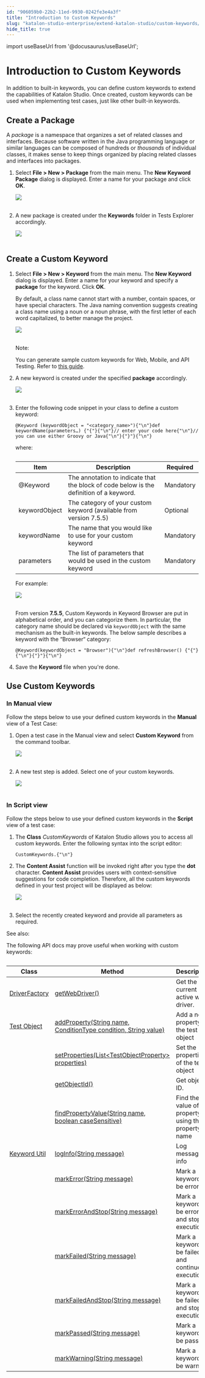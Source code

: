 ```yaml
---
id: "906059b0-22b2-11ed-9930-0242fe3e4a3f"
title: "Introduction to Custom Keywords"
slug: "katalon-studio-enterprise/extend-katalon-studio/custom-keywords/introduction-to-custom-keywords"
hide_title: true
---
```

import useBaseUrl from '@docusaurus/useBaseUrl';

    

# <a id="id" class="anchor_top_offset"/><a id="ariaid-title1" class="anchor_top_offset"/>Introduction to Custom Keywords

    
      
<p xmlns="http://www.w3.org/1999/xhtml" className="p">In addition to built-in keywords, you can define custom keywords   to extend the capabilities of Katalon Studio. Once created, custom   keywords can be used when implementing test cases, just like other   built-in keywords.</p> 
    
  
    

## <a id="id_1" class="anchor_top_offset"/>Create a Package

    
      
<p xmlns="http://www.w3.org/1999/xhtml" className="p">A <em className="ph i">package</em> is a namespace that organizes   a set of related classes and interfaces. Because software   written in the Java programming language or similar languages can   be composed of hundreds or <em className="ph i">thousands</em> of individual   classes, it makes sense to keep things organized by placing related   classes and interfaces into packages.</p> 
      
<ol xmlns="http://www.w3.org/1999/xhtml" className="ol">   <li className="li">     <p className="p">Select <strong className="ph b">File &gt; New &gt;         Package</strong> from the main menu. The <strong className="ph b">New         Keyword Package</strong> dialog is displayed. Enter a name for       your package and click <strong className="ph b">OK</strong>.</p>     <p className="p">       <img className="image" src={useBaseUrl("https://github.com/katalon-studio/docs-images/raw/master/katalon-studio/docs/introduction-to-custom-keywords/image2017-2-6-153A353A6.png")} /><br /><br />     </p>   </li>   <li className="li">     <p className="p">A new package is created under the       <strong className="ph b">Keywords</strong> folder in Tests Explorer       accordingly.</p>     <p className="p">       <img className="image" src={useBaseUrl("https://github.com/katalon-studio/docs-images/raw/master/katalon-studio/docs/introduction-to-custom-keywords/image2017-2-6-153A363A13.png")} /><br /><br />     </p>   </li> </ol> 
    
  
    

## <a id="id_2" class="anchor_top_offset"/>Create a Custom Keyword

    
      
<ol xmlns="http://www.w3.org/1999/xhtml" className="ol">   <li className="li">     <p className="p">Select <strong className="ph b">File &gt; New &gt;         Keyword</strong> from the main menu. The <strong className="ph b">New         Keyword</strong> dialog is displayed. Enter a name for your       keyword and specify a <strong className="ph b">package</strong> for the       keyword. Click <strong className="ph b">OK</strong>.</p>     <p className="p">By default, a class name cannot start with a number, contain       spaces, or have special characters. The Java naming convention       suggests creating a class name using a noun or a noun phrase, with       the first letter of each word capitalized, to better manage the       project.</p>     <p className="p">       <img className="image" src={useBaseUrl("https://github.com/katalon-studio/docs-images/raw/master/katalon-studio/docs/introduction-to-custom-keywords/image2018-4-2-143A373A16.png")} /><br /><br />     </p>     <div className="note note note_note"><span className="note__title">Note:</span>        <p className="p">You can generate sample custom keywords for Web, Mobile, and API         Testing. Refer to <a className="xref" href="/docs/katalon-studio-enterprise/extend-katalon-studio/custom-keywords/sample-custom-keywords">this           guide</a>.</p>     </div>   </li>   <li className="li">     <p className="p">A new keyword is created under the       specified <strong className="ph b">package</strong> accordingly.</p>     <p className="p">       <img className="image" src={useBaseUrl("https://github.com/katalon-studio/docs-images/raw/master/katalon-studio/docs/introduction-to-custom-keywords/image2017-2-6-153A503A48.png")} /><br /><br />     </p>   </li>   <li className="li">     <p className="p">Enter the following code snippet in your class to define a       custom keyword:</p>     <pre className="pre codeblock"><code>@Keyword (keywordObject = "&lt;category_name&gt;"){"\n"}def keywordName(parameters…) {"{"}{"\n"}// enter your code here{"\n"}// you can use either Groovy or Java{"\n"}{"}"}{"\n"}</code></pre>     <p className="p">where:</p>     <table className="table"><caption /><thead className="thead">         <tr className>           <th className="entry anchor_top_offset" id="id_2__entry__1">Item</th>           <th className="entry anchor_top_offset" id="id_2__entry__2">Description</th>           <th className="entry anchor_top_offset" id="id_2__entry__3">Required</th>         </tr>       </thead><tbody className="tbody">         <tr className>           <td className="entry" headers="id_2__entry__1 id_2__entry__2 id_2__entry__3 ">@Keyword</td>           <td className="entry" headers="id_2__entry__1 id_2__entry__2 id_2__entry__3 ">The annotation to indicate that the block of code below is the             definition of a keyword.</td>           <td className="entry" headers="id_2__entry__1 id_2__entry__2 id_2__entry__3 ">Mandatory</td>         </tr>         <tr className>           <td className="entry" headers="id_2__entry__1 id_2__entry__2 id_2__entry__3 ">keywordObject</td>           <td className="entry" headers="id_2__entry__1 id_2__entry__2 id_2__entry__3 ">The category of your custom keyword (available from version             7.5.5)</td>           <td className="entry" headers="id_2__entry__1 id_2__entry__2 id_2__entry__3 ">Optional</td>         </tr>         <tr className>           <td className="entry" headers="id_2__entry__1 id_2__entry__2 id_2__entry__3 ">keywordName</td>           <td className="entry" headers="id_2__entry__1 id_2__entry__2 id_2__entry__3 ">The name that you would like to use for your custom             keyword</td>           <td className="entry" headers="id_2__entry__1 id_2__entry__2 id_2__entry__3 ">Mandatory</td>         </tr>         <tr className>           <td className="entry" headers="id_2__entry__1 id_2__entry__2 id_2__entry__3 ">parameters</td>           <td className="entry" headers="id_2__entry__1 id_2__entry__2 id_2__entry__3 ">The list of parameters that would be used in the custom             keyword</td>           <td className="entry" headers="id_2__entry__1 id_2__entry__2 id_2__entry__3 ">Mandatory</td>         </tr>       </tbody></table>     <p className="p">For example:</p>     <p className="p">       <img className="image" src={useBaseUrl("https://github.com/katalon-studio/docs-images/raw/master/katalon-studio/docs/introduction-to-custom-keywords/image2017-2-6-163A203A3.png")} /><br /><br />     </p>     <p className="p">From version <strong className="ph b">7.5.5</strong>, Custom Keywords in Keyword       Browser are put in alphabetical order, and you can categorize them.       In particular, the category name should be declared via       <code className="ph codeph">keywordObject</code> with the same mechanism as the built-in       keywords. The below sample describes a keyword with the       “Browser“ category:</p>     <pre className="pre codeblock"><code>@Keyword(keywordObject = "Browser"){"\n"}def refreshBrowser() {"{"}{"\n"}{"}"}{"\n"}</code></pre>   </li>   <li className="li">     <p className="p">Save the <strong className="ph b">Keyword</strong> file when you're       done.</p>   </li> </ol> 
    
  
    

## <a id="id_3" class="anchor_top_offset"/>Use Custom Keywords

    
          
      

### <a id="id_4" class="anchor_top_offset"/>In Manual view

      
        
<p xmlns="http://www.w3.org/1999/xhtml" className="p">Follow the steps below to use your defined custom keywords   in the <strong className="ph b">Manual</strong> view of a Test Case:</p> 
        
<ol xmlns="http://www.w3.org/1999/xhtml" className="ol">   <li className="li">     <p className="p">Open a test case in the Manual view and select       <strong className="ph b">Custom Keyword</strong> from the command toolbar.</p>     <p className="p">       <img className="image" src={useBaseUrl("https://github.com/katalon-studio/docs-images/raw/master/katalon-studio/docs/introduction-to-custom-keywords/image2017-6-30-203A323A47.png")} /><br /><br />     </p>   </li>   <li className="li">     <p className="p">A new test step is added. Select one of your custom       keywords.</p>     <p className="p">       <img className="image" src={useBaseUrl("https://github.com/katalon-studio/docs-images/raw/master/katalon-studio/docs/introduction-to-custom-keywords/image2017-2-6-163A443A46.png")} /><br /><br />     </p>   </li> </ol> 
      
    

### <a id="id_5" class="anchor_top_offset"/>In Script view

<p xmlns="http://www.w3.org/1999/xhtml" className="p">Follow the steps below to use your defined custom keywords   in the <strong className="ph b">Script</strong> view of a test case:</p> 
<ol xmlns="http://www.w3.org/1999/xhtml" className="ol"><li className="li">     <p className="p">       The <strong className="ph b">Class</strong>       <em className="ph i">CustomKeywords</em> of       Katalon Studio allows you to access all custom keywords. Enter the       following syntax into the script editor:</p>     <pre className="pre codeblock"><code>CustomKeywords.{"\n"}</code></pre>   </li><li className="li">     <p className="p">The <strong className="ph b">Content Assist</strong> function will be       invoked right after you type       the <strong className="ph b">dot</strong> character. <strong className="ph b">Content         Assist</strong> provides users with context-sensitive       suggestions for code completion. Therefore, all the custom keywords       defined in your test project will be displayed as below:</p>     <p className="p">       <img className="image" src={useBaseUrl("https://github.com/katalon-studio/docs-images/raw/master/katalon-studio/docs/introduction-to-custom-keywords/image2017-6-30-203A353A9.png")} /><br /><br />     </p>   </li><li className="li">     <p className="p">Select the recently created keyword and provide all parameters       as required.</p>   </li></ol> 
<p xmlns="http://www.w3.org/1999/xhtml" className="p">See also:</p> 
<p xmlns="http://www.w3.org/1999/xhtml" className="p">The following API docs may prove useful when working with custom   keywords:</p> 
<table xmlns="http://www.w3.org/1999/xhtml" className="table"><caption /><thead className="thead"><tr className><th className="entry anchor_top_offset" id="id_5__entry__1">Class</th><th className="entry anchor_top_offset" id="id_5__entry__2">Method</th><th className="entry anchor_top_offset" id="id_5__entry__3">Description</th></tr></thead><tbody className="tbody"><tr className><td className="entry" headers="id_5__entry__1 id_5__entry__2 id_5__entry__3 ">         <a className="xref j-external-link" href="https://api-docs.katalon.com/com/kms/katalon/core/webui/driver/DriverFactory.html" target="_blank">DriverFactory</a>       </td><td className="entry" headers="id_5__entry__1 id_5__entry__2 id_5__entry__3 ">         <a className="xref j-external-link" href="https://docs.katalon.com/javadoc/com/kms/katalon/core/webui/driver/DriverFactory.html#getWebDriver()" target="_blank">getWebDriver()</a>       </td><td className="entry" headers="id_5__entry__1 id_5__entry__2 id_5__entry__3 ">Get the current active web driver.</td></tr><tr className><td className="entry" headers="id_5__entry__1 id_5__entry__2 id_5__entry__3 ">         <a className="xref j-external-link" href="https://api-docs.katalon.com/com/kms/katalon/core/testobject/TestObject.html" target="_blank">Test           Object</a>       </td><td className="entry" headers="id_5__entry__1 id_5__entry__2 id_5__entry__3 ">         <a className="xref j-external-link" href="https://docs.katalon.com/javadoc/com/kms/katalon/core/testobject/TestObject.html#addProperty(java.lang.String,%20com.kms.katalon.core.testobject.ConditionType,%20java.lang.String)" target="_blank">addProperty(String           name, ConditionType condition, String value)</a>       </td><td className="entry" headers="id_5__entry__1 id_5__entry__2 id_5__entry__3 ">Add a new property to the test object</td></tr><tr className><td className="entry" headers="id_5__entry__1 id_5__entry__2 id_5__entry__3 " /><td className="entry" headers="id_5__entry__1 id_5__entry__2 id_5__entry__3 ">         <a className="xref j-external-link" href="https://docs.katalon.com/javadoc/com/kms/katalon/core/testobject/TestObject.html#setProperties(List%3CTestObjectProperty%3E)" target="_blank">setProperties(List&lt;TestObjectProperty&gt;           properties)</a>       </td><td className="entry" headers="id_5__entry__1 id_5__entry__2 id_5__entry__3 ">Set the properties of the test object</td></tr><tr className><td className="entry" headers="id_5__entry__1 id_5__entry__2 id_5__entry__3 " /><td className="entry" headers="id_5__entry__1 id_5__entry__2 id_5__entry__3 ">         <a className="xref j-external-link" href="https://docs.katalon.com/javadoc/com/kms/katalon/core/testobject/TestObject.html#getObjectId()" target="_blank">getObjectId()</a>       </td><td className="entry" headers="id_5__entry__1 id_5__entry__2 id_5__entry__3 ">Get object ID.</td></tr><tr className><td className="entry" headers="id_5__entry__1 id_5__entry__2 id_5__entry__3 " /><td className="entry" headers="id_5__entry__1 id_5__entry__2 id_5__entry__3 ">         <a className="xref j-external-link" href="https://docs.katalon.com/javadoc/com/kms/katalon/core/testobject/TestObject.html#findPropertyValue(java.lang.String,%20boolean)" target="_blank">findPropertyValue(String           name, boolean caseSensitive)</a>       </td><td className="entry" headers="id_5__entry__1 id_5__entry__2 id_5__entry__3 ">Find the value of a property using the property name</td></tr><tr className><td className="entry" headers="id_5__entry__1 id_5__entry__2 id_5__entry__3 ">         <a className="xref j-external-link" href="https://api-docs.katalon.com/com/kms/katalon/core/util/KeywordUtil.html" target="_blank">Keyword           Util</a>       </td><td className="entry" headers="id_5__entry__1 id_5__entry__2 id_5__entry__3 ">         <a className="xref j-external-link" href="https://docs.katalon.com/javadoc/com/kms/katalon/core/util/KeywordUtil.html#logInfo(java.lang.String)" target="_blank">logInfo(String           message)</a>       </td><td className="entry" headers="id_5__entry__1 id_5__entry__2 id_5__entry__3 ">Log message as info</td></tr><tr className><td className="entry" headers="id_5__entry__1 id_5__entry__2 id_5__entry__3 " /><td className="entry" headers="id_5__entry__1 id_5__entry__2 id_5__entry__3 ">         <a className="xref j-external-link" href="https://docs.katalon.com/javadoc/com/kms/katalon/core/util/KeywordUtil.html#markError(java.lang.String)" target="_blank">markError(String           message)</a>       </td><td className="entry" headers="id_5__entry__1 id_5__entry__2 id_5__entry__3 ">Mark a keyword to be error</td></tr><tr className><td className="entry" headers="id_5__entry__1 id_5__entry__2 id_5__entry__3 " /><td className="entry" headers="id_5__entry__1 id_5__entry__2 id_5__entry__3 ">         <a className="xref j-external-link" href="https://docs.katalon.com/javadoc/com/kms/katalon/core/util/KeywordUtil.html#markErrorAndStop(java.lang.String)" target="_blank">markErrorAndStop(String           message)</a>       </td><td className="entry" headers="id_5__entry__1 id_5__entry__2 id_5__entry__3 ">Mark a keyword to be error and stop execution</td></tr><tr className><td className="entry" headers="id_5__entry__1 id_5__entry__2 id_5__entry__3 " /><td className="entry" headers="id_5__entry__1 id_5__entry__2 id_5__entry__3 ">         <a className="xref j-external-link" href="https://docs.katalon.com/javadoc/com/kms/katalon/core/util/KeywordUtil.html#markFailed(java.lang.String)" target="_blank">markFailed(String           message)</a>       </td><td className="entry" headers="id_5__entry__1 id_5__entry__2 id_5__entry__3 ">Mark a keyword to be failed and continue execution</td></tr><tr className><td className="entry" headers="id_5__entry__1 id_5__entry__2 id_5__entry__3 " /><td className="entry" headers="id_5__entry__1 id_5__entry__2 id_5__entry__3 ">         <a className="xref j-external-link" href="https://docs.katalon.com/javadoc/com/kms/katalon/core/util/KeywordUtil.html#markFailedAndStop(java.lang.String)" target="_blank">markFailedAndStop(String           message)</a>       </td><td className="entry" headers="id_5__entry__1 id_5__entry__2 id_5__entry__3 ">Mark a keyword to be failed and stop execution</td></tr><tr className><td className="entry" headers="id_5__entry__1 id_5__entry__2 id_5__entry__3 " /><td className="entry" headers="id_5__entry__1 id_5__entry__2 id_5__entry__3 ">         <a className="xref j-external-link" href="https://docs.katalon.com/javadoc/com/kms/katalon/core/util/KeywordUtil.html#markPassed(java.lang.String)" target="_blank">markPassed(String           message)</a>       </td><td className="entry" headers="id_5__entry__1 id_5__entry__2 id_5__entry__3 ">Mark a keyword to be passed</td></tr><tr className><td className="entry" headers="id_5__entry__1 id_5__entry__2 id_5__entry__3 " /><td className="entry" headers="id_5__entry__1 id_5__entry__2 id_5__entry__3 ">         <a className="xref j-external-link" href="https://docs.katalon.com/javadoc/com/kms/katalon/core/util/KeywordUtil.html#markWarning(java.lang.String)" target="_blank">markWarning(String           message)</a>       </td><td className="entry" headers="id_5__entry__1 id_5__entry__2 id_5__entry__3 ">Mark a keyword to be warning</td></tr></tbody></table> 
